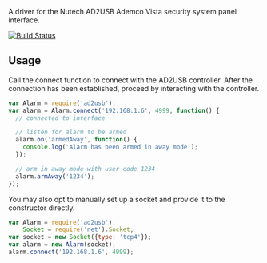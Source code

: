 A driver for the Nutech AD2USB Ademco Vista security system panel interface.

[![Build Status](https://secure.travis-ci.org/alexkwolfe/node-ad2usb.png)](http://travis-ci.org/alexkwolfe/node-ad2usb)

## Usage

Call the connect function to connect with the AD2USB controller. After the connection has been established,
proceed by interacting with the controller.

```javascript
var Alarm = require('ad2usb');
var alarm = Alarm.connect('192.168.1.6', 4999, function() {
  // connected to interface

  // listen for alarm to be armed
  alarm.on('armedAway', function() {
    console.log('Alarm has been armed in away mode');
  });

  // arm in away mode with user code 1234
  alarm.armAway('1234');
});
```

You may also opt to manually set up a socket and provide it to the constructor directly.

```javascript
var Alarm = require('ad2usb'),
    Socket = require('net').Socket;
var socket = new Socket({type: 'tcp4'});
var alarm = new Alarm(socket);
alarm.connect('192.168.1.6', 4999);
```